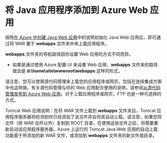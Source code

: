 <properties 
	pageTitle="将 Java 应用程序添加到 Azure Web 应用" 
	description="本教程演示了如何将页面或应用程序添加到已配置为使用 Java 的 Azure Web 应用实例。" 
	services="app-service\web" 
	documentationCenter="java" 
	authors="rmcmurray" 
	manager="wpickett" 
	editor="jimbe"/>

<tags 
	ms.service="web-sites" 
	ms.date="08/31/2015" 
	wacn.date="01/21/2016"/>

# 将 Java 应用程序添加到 Azure Web 应用

按照[在 Azure 中创建 Java Web 应用](/documentation/articles/web-sites-java-get-started)中的说明初始化 Java Web 应用后，即可通过将 WAR 置于 **webapps** 文件夹中来上载应用程序。

**webapps** 文件夹的导航路径因你设置 Web 应用的方式不同而异。

- 如果是通过使用 Azure 配置 UI 来设置 Web 应用，**webapps** 文件夹的路径就会是 **d:\\home\\site\\wwwroot\\webapps** 这样的形式。 

请注意，您可以使用源代码管理来上载您的应用程序或网页，包括在连续集成方案中也这样做。有关源代码管理与你的 Web 应用配合使用的说明，请参阅[从源代码管理发布到 Azure Web 应用](/documentation/articles/web-sites-publish-source-control)。对于上载应用程序或网页，FTP 也是一种可选择的方式。

Tomcat Web 应用说明：在将 WAR 文件上载到 **webapps** 文件夹后，Tomcat 应用程序服务器将检测到你已经添加了该文件并会将其自动上载。请注意，如果您将文件（除 WAR 文件以外）复制到 ROOT 目录，在使用这些文件之前，将需要重新启动该应用程序服务器。Azure 上运行的 Tomcat Java Web 应用的自动上载功能基于所添加的新 WAR 文件，或添加到 **webapps** 文件夹的新文件或目录。

<!---HONumber=74-->
